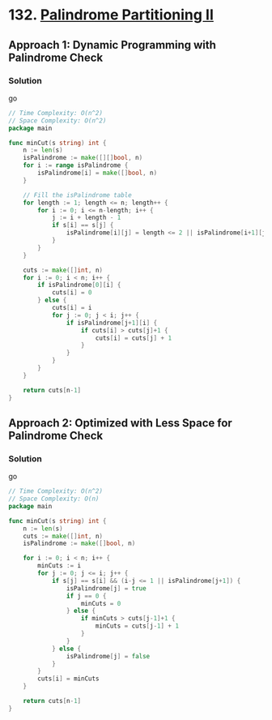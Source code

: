 # 132. [Palindrome Partitioning II](https://leetcode.com/problems/palindrome-partitioning-ii/)

## Approach 1: Dynamic Programming with Palindrome Check

### Solution
go
```go
// Time Complexity: O(n^2)
// Space Complexity: O(n^2)
package main

func minCut(s string) int {
	n := len(s)
	isPalindrome := make([][]bool, n)
	for i := range isPalindrome {
		isPalindrome[i] = make([]bool, n)
	}

	// Fill the isPalindrome table
	for length := 1; length <= n; length++ {
		for i := 0; i <= n-length; i++ {
			j := i + length - 1
			if s[i] == s[j] {
				isPalindrome[i][j] = length <= 2 || isPalindrome[i+1][j-1]
			}
		}
	}

	cuts := make([]int, n)
	for i := 0; i < n; i++ {
		if isPalindrome[0][i] {
			cuts[i] = 0
		} else {
			cuts[i] = i
			for j := 0; j < i; j++ {
				if isPalindrome[j+1][i] {
					if cuts[i] > cuts[j]+1 {
						cuts[i] = cuts[j] + 1
					}
				}
			}
		}
	}

	return cuts[n-1]
}
```

## Approach 2: Optimized with Less Space for Palindrome Check

### Solution
go
```go
// Time Complexity: O(n^2)
// Space Complexity: O(n)
package main

func minCut(s string) int {
	n := len(s)
	cuts := make([]int, n)
	isPalindrome := make([]bool, n)

	for i := 0; i < n; i++ {
		minCuts := i
		for j := 0; j <= i; j++ {
			if s[j] == s[i] && (i-j <= 1 || isPalindrome[j+1]) {
				isPalindrome[j] = true
				if j == 0 {
					minCuts = 0
				} else {
					if minCuts > cuts[j-1]+1 {
						minCuts = cuts[j-1] + 1
					}
				}
			} else {
				isPalindrome[j] = false
			}
		}
		cuts[i] = minCuts
	}

	return cuts[n-1]
}
```

